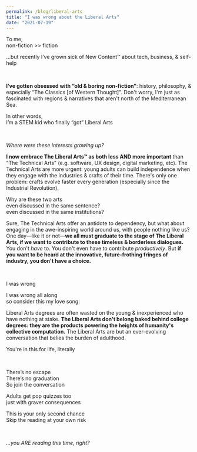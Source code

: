 ```yaml
---
permalink: /blog/liberal-arts
title: "I was wrong about the Liberal Arts"
date: "2021-07-19"
---
```


To me,
<br /> non-fiction >> fiction

…but recently I’ve grown sick of New Content™ about tech, business, & self-help

<!-- excerpt -->
<br />

**I’ve gotten obsessed with “old & boring non-fiction”**: history, philosophy, & especially “The Classics [of Western Thought]". Don't worry, I'm just as fascinated with regions & narratives that aren't north of the Mediterranean Sea.

In other words,
<br />I’m a STEM kid who finally “got” Liberal Arts

<br />

_Where were these interests growing up?_

**I now embrace The Liberal Arts™ as both less AND more important** than "The Technical Arts" (e.g. software, UX design, digital marketing, etc). The Technical Arts are more urgent: young adults can build independence when they engage with the industries & crafts of their time. There's only one problem: crafts evolve faster every generation (especially since the Industrial Revolution).

Why are these two arts
<br />even discussed in the same sentence?
<br />even discussed in the same institutions?

Sure, The Technical Arts offer an antidote to dependency, but what about engaging in the awe-inspiring world around us, with people nothing like us? One day&mdash;like it or not&mdash;**we all must graduate to the stage of The Liberal Arts, if we want to contribute to these timeless & borderless dialogues.** You don't _have_ to. You don't even have to contribute _productively_. But **if you want to be heard at the innovative, future-frothing fringes of industry, you don't have a choice.**

<br />

I was wrong

I was wrong all along
<br />so consider this my love song:

Liberal Arts degrees are often wasted on the young & inexperienced who have nothing at stake. **The Liberal Arts don't belong baked behind college degrees: they are the products powering the heights of humanity's collective computation.** The Liberal Arts are but an ever-evolving conversation that belies the burden of adulthood.

You're in this for life, literally

<br />

There’s no escape
<br />There’s no graduation
<br />So join the conversation

Adults get pop quizzes too
<br />just with graver consequences

This is your only second chance
<br />Skip the reading at your own risk

<br />

_...you ARE reading this time, right?_
